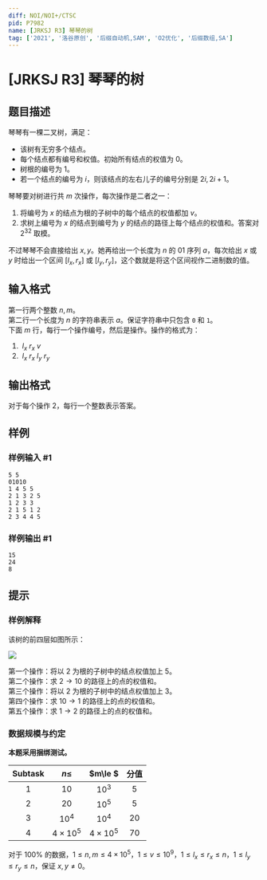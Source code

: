 ```yaml
---
diff: NOI/NOI+/CTSC
pid: P7982
name: [JRKSJ R3] 琴琴的树
tag: ['2021', '洛谷原创', '后缀自动机,SAM', 'O2优化', '后缀数组,SA']
---
```

# [JRKSJ R3] 琴琴的树
## 题目描述

琴琴有一棵二叉树，满足：

* 该树有无穷多个结点。
* 每个结点都有编号和权值。初始所有结点的权值为 $0$。
* 树根的编号为 $1$。
* 若一个结点的编号为 $i$，则该结点的左右儿子的编号分别是 $2i,2i+1$。

琴琴要对树进行共 $m$ 次操作，每次操作是二者之一：

1. 将编号为 $x$ 的结点为根的子树中的每个结点的权值都加 $v$。
2. 求树上编号为 $x$ 的结点到编号为 $y$ 的结点的路径上每个结点的权值和。答案对 $2^{32}$ 取模。

不过琴琴不会直接给出 $x,y$。她再给出一个长度为 $n$ 的 $01$ 序列 $a$，每次给出 $x$ 或 $y$ 时给出一个区间 $[l_x,r_x]$ 或 $[l_y,r_y]$，这个数就是将这个区间视作二进制数的值。
## 输入格式

第一行两个整数 $n,m$。\
第二行一个长度为 $n$ 的字符串表示 $a$。保证字符串中只包含 `0` 和 `1`。\
下面 $m$ 行，每行一个操作编号，然后是操作。操作的格式为：
1. $\ l_x\ r_x\ v$
2. $\ l_x\ r_x\ l_y\ r_y$
## 输出格式

对于每个操作 $2$，每行一个整数表示答案。
## 样例

### 样例输入 #1
```
5 5
01010
1 4 5 5
2 1 3 2 5
1 2 3 3
2 1 5 1 2
2 3 4 4 5
```
### 样例输出 #1
```
15
24
8
```
## 提示

### 样例解释

该树的前四层如图所示：

![](https://cdn.luogu.com.cn/upload/image_hosting/394f62g7.png)

第一个操作：将以 $2$ 为根的子树中的结点权值加上 $5$。\
第二个操作：求 $2\rightarrow 10$ 的路径上的点的权值和。\
第三个操作：将以 $2$ 为根的子树中的结点权值加上 $3$。\
第四个操作：求 $10\rightarrow 1$ 的路径上的点的权值和。\
第五个操作：求 $1\rightarrow 2$ 的路径上的点的权值和。

### 数据规模与约定

**本题采用捆绑测试。**

| $\text{Subtask}$ | $n\le$ | $m\le $ | 分值 |
| :----------: | :----------: | :----------: | :----------: | 
| $1$ | $10$ | $10^3$ | $5$ |
| $2$ | $20$ | $10^5$ | $5$ |
| $3$ | $10^4$ | $10^4$ | $20$ |
| $4$ | $4\times 10^5$ | $4\times 10^5$ | $70$ |

对于 $100\%$ 的数据，$1\le n,m\le 4\times 10^5$，$1\le v \le 10^9$，$1\le l_x\le r_x\le n$，$1\le l_y\le r_y\le n$，保证 $x,y\ne 0$。
